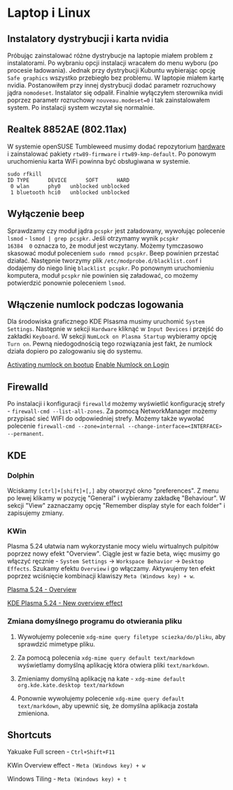 # Laptop i Linux

## Instalatory dystrybucji i karta nvidia

Próbując zainstalować różne dystrybucje na laptopie miałem problem z instalatorami. Po wybraniu opcji instalacji wracałem do menu wyboru (po procesie ładowania). Jednak przy dystrybucji Kubuntu wybierając opcję `Safe graphics` wszystko przebiegło bez problemu. W laptopie miałem kartę nvidia. Postanowiłem przy innej dystrybucji dodać parametr rozruchowy jądra `nomodeset`. Instalator się odpalił. Finalnie wyłączyłem sterownika nvidi poprzez parametr rozruchowy `nouveau.modeset=0` i tak zainstalowałem system. Po instalacji system wczytał się normalnie.

## Realtek 8852AE (802.11ax)

W systemie openSUSE Tumbleweed musimy dodać repozytorium [hardware](https://build.opensuse.org/project/show/hardware) i zainstalować pakiety `rtw89-firmware` i `rtw89-kmp-default`. Po ponowym uruchomieniu karta WiFi powinna być obsługiwana w systemie.

```
sudo rfkill
ID TYPE      DEVICE      SOFT      HARD
 0 wlan      phy0   unblocked unblocked
 1 bluetooth hci0   unblocked unblocked
```

## Wyłączenie beep

Sprawdzamy czy moduł jądra `pcspkr` jest załadowany, wywołując polecenie `lsmod` - `lsmod | grep pcspkr`.
Jeśli otrzymamy wynik `pcspkr                 16384  0` oznacza to, że moduł jest wczytany. Możemy tymczasowo skasować moduł poleceniem `sudo rmmod pcspkr`. Beep powinien przestać działać.
Następnie tworzymy plik `/etc/modprobe.d/blacklist.conf` i dodajemy do niego linię `blacklist pcspkr`.
Po ponownym uruchomieniu komputera, moduł `pcspkr` nie powinien się załadować, co możemy potwierdzić ponownie poleceniem `lsmod`.

## Włączenie numlock podczas logowania

Dla środowiska graficznego KDE Plsasma musimy uruchomić `System Settings`. Następnie w sekcji `Hardware` kliknąć w `Input Devices` i przejść do zakładki `Keyboard`. W sekcji `NumLock on Plasma Startup` wybieramy opcję `Turn on`.
Pewną niedogodnością tego rozwiązania jest fakt, że numlock działa dopiero po zalogowaniu się do systemu.

[Activating numlock on bootup](https://wiki.archlinux.org/title/Activating_numlock_on_bootup)
[Enable Numlock on Login](https://help.ubuntu.com/community/NumLock)

## Firewalld

Po instalacji i konfiguracji `firewalld` możemy wyświetlić konfigurację strefy - `firewall-cmd --list-all-zones`.
Za pomocą NetworkManager możemy przypisać sieć WIFI do odpowiedniej strefy. Możemy także wywołać polecenie `firewall-cmd --zone=internal --change-interface=<INTERFACE> --permanent`.

## KDE

### Dolphin

Wciskamy `[ctrl]+[shift]+[,]` aby otworzyć okno "preferences".
Z menu po lewej klikamy w pozycję "General" i wybieramy zakładkę "Behaviour".
W sekcji "View" zaznaczamy opcję "Remember display style for each folder" i zapisujemy zmiany.

### KWin

Plasma 5.24 ułatwia nam wykorzystanie mocy wielu wirtualnych pulpitów poprzez nowy efekt "Overview".
Ciągle jest w fazie beta, więc musimy go włączyć ręcznie - `System Settings` -> `Workspace Behavior` -> `Desktop Effects`. Szukamy efektu `Overview` i go włączamy.
Aktywujemy ten efekt poprzez wciśnięcie kombinacji klawiszy `Meta (Windows key) + w`.

[Plasma 5.24 - Overview](https://kde.org/pl/announcements/plasma/5/5.24.0/#zarz%C4%85dzanie-oknami)

[KDE Plasma 5.24 - New overview effect](https://www.youtube.com/watch?v=i1GLKYqm_CM)

### Zmiana domyślnego programu do otwierania pliku

1. Wywołujemy polecenie `xdg-mime query filetype sciezka/do/pliku`, aby sprawdzić mimetype pliku.

1. Za pomocą polecenia `xdg-mime query default text/markdown` wyświetlamy domyślną aplikację która otwiera pliki `text/markdown`.

1. Zmieniamy domyślną aplikację na kate - `xdg-mime default org.kde.kate.desktop text/markdown`

1. Ponownie wywołujemy polecenie `xdg-mime query default text/markdown`, aby upewnić się, że domyślna aplikacja została zmieniona.

## Shortcuts

Yakuake Full screen - `Ctrl+Shift+F11`

KWin Overview effect - `Meta (Windows key) + w`

Windows Tiling - `Meta (Windows key) + t`
